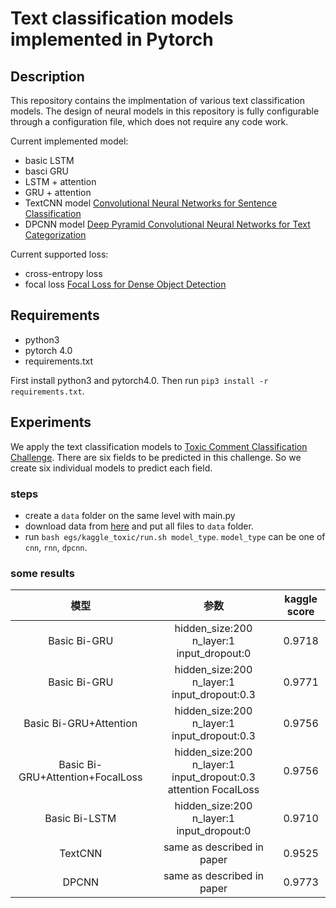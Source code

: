 # Text classification models implemented in Pytorch

## Description

This repository contains the implmentation of various text classification models. The design of neural models in this repository is fully configurable through a configuration file, which does not require any code work.

Current implemented model:

* basic LSTM
* basci GRU
* LSTM + attention
* GRU + attention
* TextCNN model [Convolutional Neural Networks for Sentence Classification
](https://arxiv.org/abs/1408.5882)
* DPCNN model [Deep Pyramid Convolutional Neural Networks for Text Categorization
](https://ai.tencent.com/ailab/media/publications/ACL3-Brady.pdf)

Current supported loss:

* cross-entropy loss
* focal loss [Focal Loss for Dense Object Detection](https://arxiv.org/abs/1708.02002)

## Requirements

* python3
* pytorch 4.0
* requirements.txt

First install python3 and pytorch4.0. Then run `pip3 install -r requirements.txt`.

## Experiments

We apply the text classification models to [Toxic Comment Classification Challenge](https://www.kaggle.com/c/jigsaw-toxic-comment-classification-challenge). There are six fields to be predicted in this challenge. So we create six individual models to predict each field.

### steps

* create a `data` folder on the same level with main.py
* download data from [here](https://www.kaggle.com/c/jigsaw-toxic-comment-classification-challenge/data) and put all files to `data` folder.
* run `bash egs/kaggle_toxic/run.sh model_type`. `model_type` can be one of `cnn`, `rnn`, `dpcnn`.

### some results

| 模型       | 参数    |  kaggle score  |
| :--------:   | :----:   | :----: |
| Basic Bi-GRU        |hidden_size:200 n_layer:1 input_dropout:0      |   0.9718    |
| Basic Bi-GRU        |hidden_size:200 n_layer:1 input_dropout:0.3      |   0.9771    |
| Basic Bi-GRU+Attention       |hidden_size:200 n_layer:1 input_dropout:0.3     |   0.9756    |
| Basic Bi-GRU+Attention+FocalLoss        |hidden_size:200 n_layer:1 input_dropout:0.3 attention FocalLoss     |   0.9756    |
| Basic Bi-LSTM       |hidden_size:200 n_layer:1 input_dropout:0      |   0.9710    |
| TextCNN        |   same as described in paper    |   0.9525    |
| DPCNN        |   same as described in paper    |   0.9773    |


